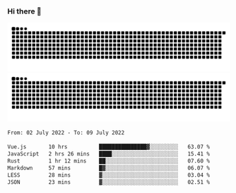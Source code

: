 ### Hi there 👋

![GitHub Snake Light](https://raw.githubusercontent.com/jichangee/jichangee/output/github-snake.svg#gh-light-mode-only)
![GitHub Snake dark](https://raw.githubusercontent.com/jichangee/jichangee/output/github-snake-dark.svg#gh-dark-mode-only)

<!--START_SECTION:waka-->

```text
From: 02 July 2022 - To: 09 July 2022

Vue.js       10 hrs          ███████████████▓░░░░░░░░░   63.07 %
JavaScript   2 hrs 26 mins   ████░░░░░░░░░░░░░░░░░░░░░   15.41 %
Rust         1 hr 12 mins    ██░░░░░░░░░░░░░░░░░░░░░░░   07.60 %
Markdown     57 mins         █▓░░░░░░░░░░░░░░░░░░░░░░░   06.07 %
LESS         28 mins         ▓░░░░░░░░░░░░░░░░░░░░░░░░   03.04 %
JSON         23 mins         ▓░░░░░░░░░░░░░░░░░░░░░░░░   02.51 %
```

<!--END_SECTION:waka-->

<!--
![GitHub Snake Light](github-snake.svg#gh-light-mode-only)
![GitHub Snake dark](github-snake-dark.svg#gh-dark-mode-only)
-->

<!--
**jichangee/jichangee** is a ✨ _special_ ✨ repository because its `README.md` (this file) appears on your GitHub profile.

Here are some ideas to get you started:

- 🔭 I’m currently working on ...
- 🌱 I’m currently learning ...
- 👯 I’m looking to collaborate on ...
- 🤔 I’m looking for help with ...
- 💬 Ask me about ...
- 📫 How to reach me: ...
- 😄 Pronouns: ...
- ⚡ Fun fact: ...
-->
